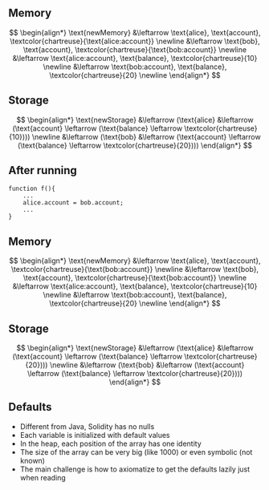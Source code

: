 ## Memory <!-- .element: style="font-size: 40px; color:aqua" -->
$$
\begin{align*}
  \text{newMemory} &\leftarrow \text{alice}, \text{account}, \textcolor{chartreuse}{\text{alice:account}}  \newline
                   &\leftarrow \text{bob}, \text{account}, \textcolor{chartreuse}{\text{bob:account}} \newline
                   &\leftarrow \text{alice:account}, \text{balance}, \textcolor{chartreuse}{10}  \newline
                   &\leftarrow \text{bob:account}, \text{balance}, \textcolor{chartreuse}{20}  \newline
\end{align*}
$$ <!-- .element: style="font-size: 35px;" class="fragment fade-in" -->

## Storage <!-- .element: style="font-size: 40px; color:aqua" class="fragment fade-in" -->
$$
\begin{align*}
  \text{newStorage} &\leftarrow (\text{alice} &\leftarrow (\text{account} \leftarrow (\text{balance} \leftarrow \textcolor{chartreuse}{10})))  \newline
                   &\leftarrow (\text{bob} &\leftarrow (\text{account} \leftarrow (\text{balance} \leftarrow \textcolor{chartreuse}{20})))
\end{align*}
$$ <!-- .element: style="font-size: 35px;" class="fragment fade-in" -->


## After running
```solidity
function f(){
    ...
    alice.account = bob.account;
    ...
}
```


## Memory <!-- .element: style="font-size: 40px; color:aqua" -->
$$
\begin{align*}
  \text{newMemory} &\leftarrow \text{alice}, \text{account}, \textcolor{chartreuse}{\text{bob:account}}  \newline
                   &\leftarrow \text{bob}, \text{account}, \textcolor{chartreuse}{\text{bob:account}} \newline
                   &\leftarrow \text{alice:account}, \text{balance}, \textcolor{chartreuse}{10}  \newline
                   &\leftarrow \text{bob:account}, \text{balance}, \textcolor{chartreuse}{20}  \newline
\end{align*}
$$ <!-- .element: style="font-size: 35px;" class="fragment fade-in" -->

## Storage <!-- .element: style="font-size: 40px; color:aqua" class="fragment fade-in" -->
$$
\begin{align*}
  \text{newStorage} &\leftarrow (\text{alice} &\leftarrow (\text{account} \leftarrow (\text{balance} \leftarrow \textcolor{chartreuse}{20})))  \newline
                   &\leftarrow (\text{bob} &\leftarrow (\text{account} \leftarrow (\text{balance} \leftarrow \textcolor{chartreuse}{20})))
\end{align*}
$$ <!-- .element: style="font-size: 35px;" class="fragment fade-in" -->


## Defaults
- Different from Java, Solidity has no nulls <!-- .element: class="fragment fade-in-then-semi-out" -->
- Each variable is initialized with default values <!-- .element: class="fragment fade-in-then-semi-out" -->
- In the heap, each position of the array has one identity <!-- .element: class="fragment fade-in-then-semi-out" -->
- The size of the array can be very big (like 1000) or even symbolic (not known) <!-- .element: class="fragment fade-in-then-semi-out" -->
- The main challenge is how to axiomatize to get the defaults lazily just when reading <!-- .element: class="fragment fade-in" -->